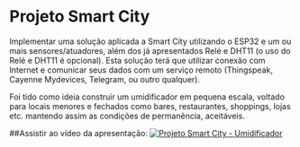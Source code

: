 # Projeto Smart City
Implementar uma solução aplicada a Smart City utilizando o ESP32 e um ou mais sensores/atuadores, além dos já apresentados Relé e DHT11 (o uso do Relé e DHT11 é opcional). Esta solução terá que utilizar conexão com Internet e comunicar seus dados com um serviço remoto (Thingspeak, Cayenne Mydevices, Telegram, ou outro qualquer).

Foi tido como ideia construir um umidificador em pequena escala, voltado para locais menores e fechados como bares, restaurantes, shoppings, lojas etc. mantendo assim as condições de permanência, aceitáveis.

##Assistir ao vídeo da apresentação:
[![Projeto Smart City - Umidificador](http://img.youtube.com/vi/fu3niqZ-nD4/0.jpg)](http://www.youtube.com/watch?v=fu3niqZ-nD4 "Projeto Smart City")
